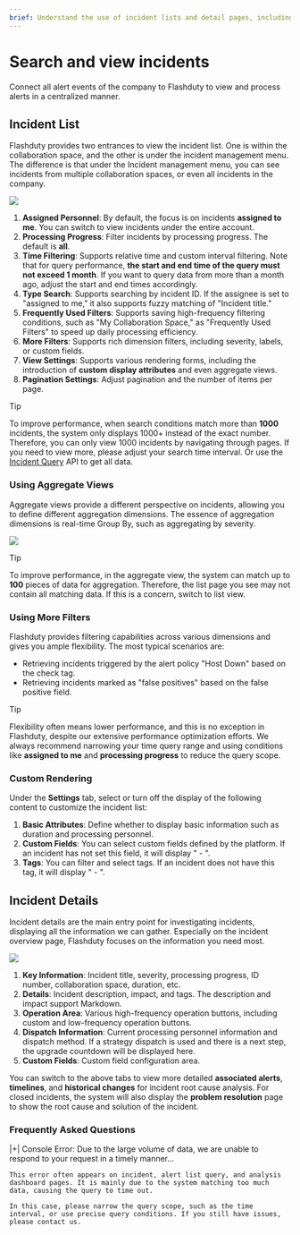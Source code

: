 ```yaml
---
brief: Understand the use of incident lists and detail pages, including aggregate views, filtering, and timelines
---
```


# Search and view incidents

Connect all alert events of the company to Flashduty to view and process alerts in a centralized manner.

## Incident List

Flashduty provides two entrances to view the incident list. One is within the collaboration space, and the other is under the incident management menu. The difference is that under the Incident management menu, you can see incidents from multiple collaboration spaces, or even all incidents in the company.

![](https://fcimg.i18n.site/zh/flashduty/alter/view_incidents/1.avif)

1. **Assigned Personnel**: By default, the focus is on incidents **assigned to me**. You can switch to view incidents under the entire account.
2. **Processing Progress**: Filter incidents by processing progress. The default is **all**.
3. **Time Filtering**: Supports relative time and custom interval filtering. Note that for query performance, **the start and end time of the query must not exceed 1 month**. If you want to query data from more than a month ago, adjust the start and end times accordingly.
4. **Type Search**: Supports searching by incident ID. If the assignee is set to "assigned to me," it also supports fuzzy matching of "Incident title."
5. **Frequently Used Filters**: Supports saving high-frequency filtering conditions, such as "My Collaboration Space," as "Frequently Used Filters" to speed up daily processing efficiency.
6. **More Filters**: Supports rich dimension filters, including severity, labels, or custom fields.
7. **View Settings**: Supports various rendering forms, including the introduction of **custom display attributes** and even aggregate views.
8. **Pagination Settings**: Adjust pagination and the number of items per page.

> [!TIP]
> To improve performance, when search conditions match more than **1000** incidents, the system only displays 1000+ instead of the exact number. Therefore, you can only view 1000 incidents by navigating through pages. If you need to view more, please adjust your search time interval. Or use the [Incident Query](https://developer.flashcat.cloud/api-110655782) API to get all data.

### Using Aggregate Views

Aggregate views provide a different perspective on incidents, allowing you to define different aggregation dimensions. The essence of aggregation dimensions is real-time Group By, such as aggregating by severity.

![](https://fcimg.i18n.site/zh/flashduty/alter/view_incidents/2.avif)

> [!TIP]
> To improve performance, in the aggregate view, the system can match up to **100** pieces of data for aggregation. Therefore, the list page you see may not contain all matching data. If this is a concern, switch to list view.

### Using More Filters

Flashduty provides filtering capabilities across various dimensions and gives you ample flexibility. The most typical scenarios are:

- Retrieving incidents triggered by the alert policy "Host Down" based on the check tag.
- Retrieving incidents marked as "false positives" based on the false positive field.

> [!TIP]
> Flexibility often means lower performance, and this is no exception in Flashduty, despite our extensive performance optimization efforts. We always recommend narrowing your time query range and using conditions like **assigned to me** and **processing progress** to reduce the query scope.

### Custom Rendering

Under the **Settings** tab, select or turn off the display of the following content to customize the incident list:

1. **Basic Attributes**: Define whether to display basic information such as duration and processing personnel.
2. **Custom Fields**: You can select custom fields defined by the platform. If an incident has not set this field, it will display " - ".
3. **Tags**: You can filter and select tags. If an incident does not have this tag, it will display " - ".

## Incident Details

Incident details are the main entry point for investigating incidents, displaying all the information we can gather. Especially on the incident overview page, Flashduty focuses on the information you need most.

![](https://fcimg.i18n.site/zh/flashduty/alter/view_incidents/3.avif)

1. **Key Information**: Incident title, severity, processing progress, ID number, collaboration space, duration, etc.
2. **Details**: Incident description, impact, and tags. The description and impact support Markdown.
3. **Operation Area**: Various high-frequency operation buttons, including custom and low-frequency operation buttons.
4. **Dispatch Information**: Current processing personnel information and dispatch method. If a strategy dispatch is used and there is a next step, the upgrade countdown will be displayed here.
5. **Custom Fields**: Custom field configuration area.

You can switch to the above tabs to view more detailed **associated alerts**, **timelines**, and **historical changes** for incident root cause analysis. For closed incidents, the system will also display the **problem resolution** page to show the root cause and solution of the incident.

### Frequently Asked Questions

|+| Console Error: Due to the large volume of data, we are unable to respond to your request in a timely manner...

    This error often appears on incident, alert list query, and analysis dashboard pages. It is mainly due to the system matching too much data, causing the query to time out.

    In this case, please narrow the query scope, such as the time interval, or use precise query conditions. If you still have issues, please contact us.